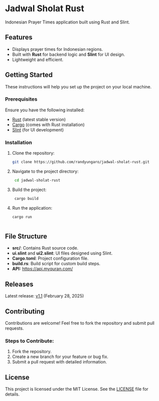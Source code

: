 
# Jadwal Sholat Rust

Indonesian Prayer Times application built using Rust and Slint.

## Features
- Displays prayer times for Indonesian regions.
- Built with **Rust** for backend logic and **Slint** for UI design.
- Lightweight and efficient.

## Getting Started

These instructions will help you set up the project on your local machine.

### Prerequisites
Ensure you have the following installed:
- [Rust](https://www.rust-lang.org/) (latest stable version)
- [Cargo](https://doc.rust-lang.org/cargo/) (comes with Rust installation)
- [Slint](https://slint.dev/) (for UI development)

### Installation
1. Clone the repository:
      ```bash
      git clone https://github.com/randyungaro/jadwal-sholat-rust.git


2. Navigate to the project directory:
    ```bash
     cd jadwal-sholat-rust


4. Build the project:
    ```bash
     cargo build


6. Run the application:
    ```bash
    cargo run



## File Structure
- **src/**: Contains Rust source code.
- **ui.slint** and **ui2.slint**: UI files designed using Slint.
- **Cargo.toml**: Project configuration file.
- **build.rs**: Build script for custom build steps.
-  **API:** https://api.myquran.com/

## Releases
Latest release: [v1.1](https://github.com/randyungaro/jadwal-sholat-rust/releases/tag/v1.1) (February 28, 2025)

## Contributing
Contributions are welcome! Feel free to fork the repository and submit pull requests.

### Steps to Contribute:
1. Fork the repository.
2. Create a new branch for your feature or bug fix.
3. Submit a pull request with detailed information.

## License
This project is licensed under the MIT License. See the [LICENSE](LICENSE.md) file for details.


